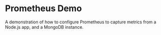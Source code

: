 # Prometheus Demo

A demonstration of how to configure Prometheus to capture metrics from a Node.js
app, and a MongoDB instance.
